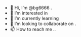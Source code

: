 - 👋 Hi, I’m @bg6666 .
- 👀 I’m interested in
- 🌱 I’m currently learning 
- 💞️ I’m looking to collaborate on .
- 📫 How to reach me ..

<!---
bg6666/bg6666 is a ✨ special ✨ repository because its `README.md` (this file) appears on your GitHub profile.
You can click the Preview link to take a look at your changes.
--->
